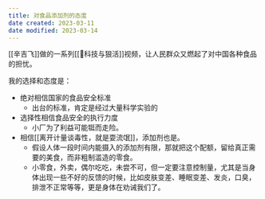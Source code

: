 ```yaml
---
title: 对食品添加剂的态度
date created: 2023-03-11
date modified: 2023-03-14
---
```


[[辛吉飞]]做的一系列[[🐤科技与狠活]]视频，让人民群众又燃起了对中国各种食品的担忧。

我的选择和态度是：

- 绝对相信国家的食品安全标准
	- 出台的标准，肯定是经过大量科学实验的
- 选择性相信食品安全的执行力度
	- 小厂为了利益可能铤而走险。
- 相信[[离开计量谈毒性，就是耍流氓]]，添加剂也是。
	- 假设人体一段时间内能摄入的添加剂有限，那就把这个配额，留给真正需要的美食，而非粗制滥造的零食。
	- 小零食，外卖，偶尔吃吃，未尝不可，但一定要注意控制量，尤其是当身体出现一些不好的反馈的时候，比如皮肤变差、睡眠变差、发炎，口臭，排泄不正常等等，更是身体在劝诫我们了。
